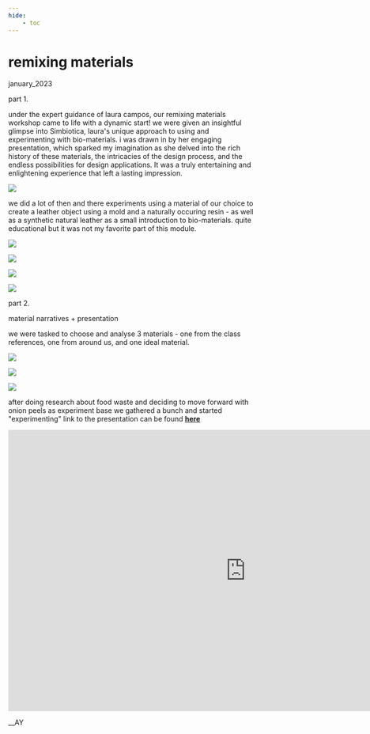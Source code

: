 ```yaml
---
hide:
    - toc
---
```


# remixing materials
january_2023

part 1.

under the expert guidance of laura campos, our remixing materials workshop came to life with a dynamic start! we were given an insightful glimpse into Simbiotica, laura's unique approach to using and experimenting with bio-materials. i was  drawn in by her engaging presentation, which sparked my imagination as she delved into the rich history of these materials, the intricacies of the design process, and the endless possibilities for design applications. It was a truly entertaining and enlightening experience that left a lasting impression.

![](../images/09_RM/Page1.jpg)

we did a lot of then and there experiments using a material of our choice to create a leather object using a mold and a naturally occuring resin - as well as a synthetic natural leather as a small introduction to bio-materials. quite educational but it was not my favorite part of this module.  

![](../images/09_RM/pic1.jpg)

![](../images/09_RM/Page2.jpg)

![](../images/09_RM/Page3.jpg)

![](../images/09_RM/Page4.jpg)

part 2.

material narratives + presentation

we were tasked to choose and analyse 3 materials - one from the class references, one from around us, and one ideal material.

![](../images/09_RM/pic3.jpg)

![](../images/09_RM/pic4.jpg)

![](../images/09_RM/pic5.jpg)


after doing research about food waste and deciding to move forward with onion peels as experiment base we gathered a bunch and started "experimenting" link to the presentation can be found **[here](https://www.canva.com/design/DAFZa8jFXIw/eHFGsIhc5sIJ2mv7PbrpqA/view)**

<iframe src="https://www.canva.com/design/DAFZa8jFXIw/eHFGsIhc5sIJ2mv7PbrpqA/view" frameborder="0" width="960" height="569" allowfullscreen="true" mozallowfullscreen="true" webkitallowfullscreen="true"></iframe>

__AY